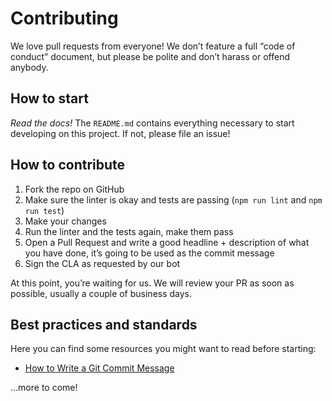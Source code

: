 # Contributing
We love pull requests from everyone! We don’t feature a full “code of conduct” document, but please be polite and don’t harass or offend anybody.

## How to start
*Read the docs!* The `README.md` contains everything necessary to start developing on this project. If not, please file an issue!

## How to contribute
1. Fork the repo on GitHub
2. Make sure the linter is okay and tests are passing (`npm run lint` and `npm run test`)
3. Make your changes
4. Run the linter and the tests again, make them pass
5. Open a Pull Request and write a good headline + description of what you have done, it’s going to be used as the commit message
6. Sign the CLA as requested by our bot

At this point, you’re waiting for us. We will review your PR as soon as possible, usually a couple of business days.

## Best practices and standards
Here you can find some resources you might want to read before starting:
* [How to Write a Git Commit Message](http://chris.beams.io/posts/git-commit/)

…more to come!
